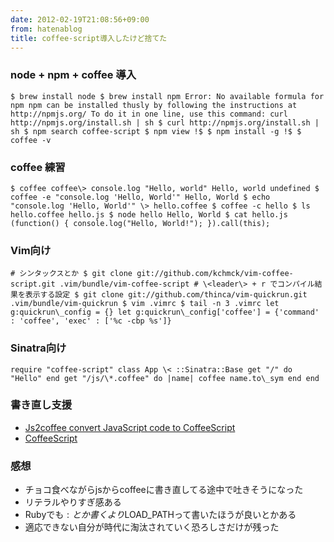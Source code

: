 ```yaml
---
date: 2012-02-19T21:08:56+09:00
from: hatenablog
title: coffee-script導入したけど捨てた
---
```

### node + npm + coffee 導入

```
$ brew install node $ brew install npm Error: No available formula for npm npm can be installed thusly by following the instructions at http://npmjs.org/ To do it in one line, use this command: curl http://npmjs.org/install.sh | sh $ curl http://npmjs.org/install.sh | sh $ npm search coffee-script $ npm view !$ $ npm install -g !$ $ coffee -v
```

### coffee 練習

```
$ coffee coffee\> console.log "Hello, world" Hello, world undefined $ coffee -e "console.log 'Hello, World'" Hello, World $ echo "console.log 'Hello, World'" \> hello.coffee $ coffee -c hello $ ls hello.coffee hello.js $ node hello Hello, World $ cat hello.js (function() { console.log("Hello, World!"); }).call(this);
```

### Vim向け

```
# シンタックスとか $ git clone git://github.com/kchmck/vim-coffee-script.git .vim/bundle/vim-coffee-script # \<leader\> + r でコンパイル結果を表示する設定 $ git clone git://github.com/thinca/vim-quickrun.git .vim/bundle/vim-quickrun $ vim .vimrc $ tail -n 3 .vimrc let g:quickrun\_config = {} let g:quickrun\_config['coffee'] = {'command' : 'coffee', 'exec' : ['%c -cbp %s']}
```

### Sinatra向け

```
require "coffee-script" class App \< ::Sinatra::Base get "/" do "Hello" end get "/js/\*.coffee" do |name| coffee name.to\_sym end end
```

### 書き直し支援

- [Js2coffee convert JavaScript code to CoffeeScript](http://js2coffee.org/)
- [CoffeeScript](http://coffeescript.org/)

### 感想

- チョコ食べながらjsからcoffeeに書き直してる途中で吐きそうになった
- リテラルやりすぎ感ある
- Rubyでも$:とか書くより$LOAD\_PATHって書いたほうが良いとかある
- 適応できない自分が時代に淘汰されていく恐ろしさだけが残った


